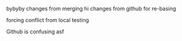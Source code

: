 bybyby
changes from merging
hi
changes from github for re-basing

forcing conflict from local
testing

Github is confusing asf

